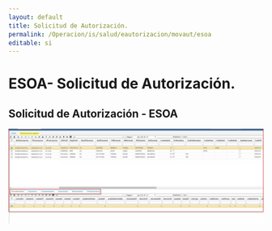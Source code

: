 ```yaml
---  
layout: default  
title: Solicitud de Autorización.  
permalink: /Operacion/is/salud/eautorizacion/movaut/esoa  
editable: si  
---  
```


# ESOA- Solicitud de Autorización.  

## Solicitud de Autorización  - ESOA  



![](epre1.png) 












